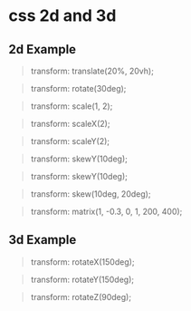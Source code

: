# css 2d and 3d 

## 2d Example 
    
> transform: translate(20%, 20vh); 

>  transform: rotate(30deg); 
    
> transform: scale(1, 2); 
    
>  transform: scaleX(2); 
    
>  transform: scaleY(2); 
    
>  transform: skewY(10deg); 
    
>  transform: skewY(10deg); 
    
>  transform: skew(10deg, 20deg);

> transform: matrix(1, -0.3, 0, 1, 200, 400);

## 3d Example

> transform: rotateX(150deg); 

> transform: rotateY(150deg);
    
> transform: rotateZ(90deg);


